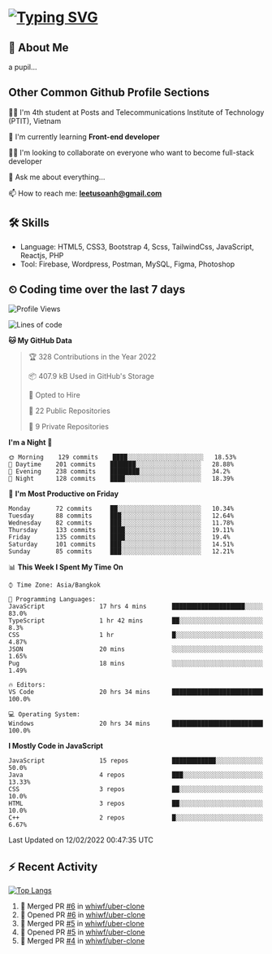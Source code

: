# [![Typing SVG](https://readme-typing-svg.herokuapp.com?color=%23FFC83D&lines=Hi%2C+I'm+Le%2C+Tu+Oanh+%F0%9F%91%8B)](https://git.io/typing-svg)

## 🚀 About Me
a pupil...

<!-- ![GitHub metrics](https://metrics.lecoq.io/whiwf)   -->

## Other Common Github Profile Sections
👩‍🎓 I'm 4th student at Posts and Telecommunications Institute of Technology (PTIT), Vietnam

🌱 I'm currently learning **Front-end developer**

👯‍♀️ I'm looking to collaborate on everyone who want to become full-stack developer

💬 Ask me about everything...

📫 How to reach me: **leetusoanh@gmail.com**

## 🛠 Skills
- Language: HTML5, CSS3, Bootstrap 4, Scss, TailwindCss, JavaScript, Reactjs, PHP
- Tool: Firebase, Wordpress, Postman, MySQL, Figma, Photoshop

## ⏲ Coding time over the last 7 days
<!--START_SECTION:waka-->
![Profile Views](http://img.shields.io/badge/Profile%20Views-173-blue)

![Lines of code](https://img.shields.io/badge/From%20Hello%20World%20I%27ve%20Written-2%20Million%20lines%20of%20code-blue)

**🐱 My GitHub Data** 

> 🏆 328 Contributions in the Year 2022
 > 
> 📦 407.9 kB Used in GitHub's Storage 
 > 
> 💼 Opted to Hire
 > 
> 📜 22 Public Repositories 
 > 
> 🔑 9 Private Repositories  
 > 
**I'm a Night 🦉** 

```text
🌞 Morning    129 commits    ████░░░░░░░░░░░░░░░░░░░░░   18.53% 
🌆 Daytime    201 commits    ███████░░░░░░░░░░░░░░░░░░   28.88% 
🌃 Evening    238 commits    ████████░░░░░░░░░░░░░░░░░   34.2% 
🌙 Night      128 commits    ████░░░░░░░░░░░░░░░░░░░░░   18.39%

```
📅 **I'm Most Productive on Friday** 

```text
Monday       72 commits     ██░░░░░░░░░░░░░░░░░░░░░░░   10.34% 
Tuesday      88 commits     ███░░░░░░░░░░░░░░░░░░░░░░   12.64% 
Wednesday    82 commits     ███░░░░░░░░░░░░░░░░░░░░░░   11.78% 
Thursday     133 commits    ████░░░░░░░░░░░░░░░░░░░░░   19.11% 
Friday       135 commits    ████░░░░░░░░░░░░░░░░░░░░░   19.4% 
Saturday     101 commits    ███░░░░░░░░░░░░░░░░░░░░░░   14.51% 
Sunday       85 commits     ███░░░░░░░░░░░░░░░░░░░░░░   12.21%

```


📊 **This Week I Spent My Time On** 

```text
⌚︎ Time Zone: Asia/Bangkok

💬 Programming Languages: 
JavaScript               17 hrs 4 mins       ████████████████████░░░░░   83.0% 
TypeScript               1 hr 42 mins        ██░░░░░░░░░░░░░░░░░░░░░░░   8.3% 
CSS                      1 hr                █░░░░░░░░░░░░░░░░░░░░░░░░   4.87% 
JSON                     20 mins             ░░░░░░░░░░░░░░░░░░░░░░░░░   1.65% 
Pug                      18 mins             ░░░░░░░░░░░░░░░░░░░░░░░░░   1.49%

🔥 Editors: 
VS Code                  20 hrs 34 mins      █████████████████████████   100.0%

💻 Operating System: 
Windows                  20 hrs 34 mins      █████████████████████████   100.0%

```

**I Mostly Code in JavaScript** 

```text
JavaScript               15 repos            ████████████░░░░░░░░░░░░░   50.0% 
Java                     4 repos             ███░░░░░░░░░░░░░░░░░░░░░░   13.33% 
CSS                      3 repos             ██░░░░░░░░░░░░░░░░░░░░░░░   10.0% 
HTML                     3 repos             ██░░░░░░░░░░░░░░░░░░░░░░░   10.0% 
C++                      2 repos             █░░░░░░░░░░░░░░░░░░░░░░░░   6.67%

```



 Last Updated on 12/02/2022 00:47:35 UTC
<!--END_SECTION:waka-->

## ⚡ Recent Activity
[![Top Langs](https://github-readme-stats.vercel.app/api/top-langs/?username=whiwf&layout=compact&theme=radical&hide=css)](https://github.com/anuraghazra/github-readme-stats)

<!--START_SECTION:activity-->
1. 🎉 Merged PR [#6](https://github.com/whiwf/uber-clone/pull/6) in [whiwf/uber-clone](https://github.com/whiwf/uber-clone)
2. 💪 Opened PR [#6](https://github.com/whiwf/uber-clone/pull/6) in [whiwf/uber-clone](https://github.com/whiwf/uber-clone)
3. 🎉 Merged PR [#5](https://github.com/whiwf/uber-clone/pull/5) in [whiwf/uber-clone](https://github.com/whiwf/uber-clone)
4. 💪 Opened PR [#5](https://github.com/whiwf/uber-clone/pull/5) in [whiwf/uber-clone](https://github.com/whiwf/uber-clone)
5. 🎉 Merged PR [#4](https://github.com/whiwf/uber-clone/pull/4) in [whiwf/uber-clone](https://github.com/whiwf/uber-clone)
<!--END_SECTION:activity-->

